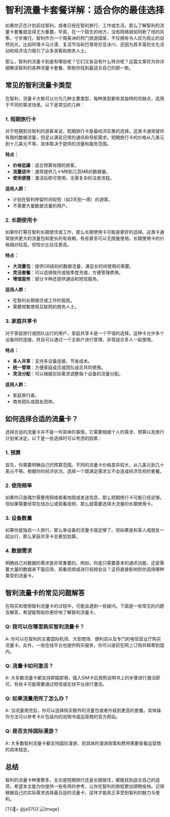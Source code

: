 # 智利流量卡套餐详解：适合你的最佳选择

如果你正在计划前往智利，或者已经在智利旅行、工作或生活，那么了解智利的流量卡套餐就显得尤为重要。毕竟，在一个陌生的地方，没有网络就如同断了线的风筝，寸步难行。智利作为一个南美洲的热门旅游国家，不仅拥有令人叹为观止的自然风光，比如阿塔卡马沙漠、复活节岛和巴塔哥尼亚冰川，还因为其丰富的文化活动和经济活力吸引了众多游客和商务人士。

那么，智利的流量卡到底有哪些呢？它们又各自有什么特点呢？这篇文章将为你详细解读智利的各种流量卡套餐，帮助你找到最适合自己的那一款。

## 常见的智利流量卡类型

在智利，流量卡大致可以分为几种主要类型，每种类型都有其独特的优缺点，适用于不同的需求场景。以下是常见的几种：

### 1. 短期旅行卡

对于短期到访智利的游客来说，短期旅行卡是最经济实惠的选择。这类卡通常提供有限的数据流量，但足以满足日常的通讯和导航需求。短期旅行卡的价格从几美元到十几美元不等，具体取决于提供的流量和服务范围。

**特点：**
- **价格低廉**：适合预算有限的旅客。
- **流量适中**：通常提供几十MB到几百MB的数据量。
- **使用便捷**：激活后即可使用，无需复杂的注册流程。

**适用人群：**
- 计划在智利停留时间较短（如3天到一周）的游客。
- 不需要大量数据流量的用户。

### 2. 长期使用卡

如果你打算在智利长期居住或工作，那么长期使用卡可能是更好的选择。这类卡通常提供更大的流量包和更长的有效期，有些甚至可以无限量使用。长期使用卡的价格相对较高，但性价比往往更高。

**特点：**
- **大流量包**：提供GB级别的数据流量，满足长时间使用的需要。
- **灵活套餐**：可以选择按月或按季度充值，方便管理费用。
- **增值服务**：部分卡种还提供通话和短信服务。

**适用人群：**
- 在智利长期居住或工作的居民。
- 需要频繁使用互联网的商务人士。

### 3. 家庭共享卡

对于家庭旅行或团队出行的用户，家庭共享卡是一个不错的选择。这种卡允许多个设备同时连接，并且可以通过一个主账户进行管理，非常适合多人一起使用。

**特点：**
- **多人共享**：支持多设备连接，节省成本。
- **统一管理**：方便家庭成员或团队成员共同使用。
- **灵活分配**：可以根据实际需求调整每个设备的流量分配。

**适用人群：**
- 家庭旅行者。
- 商务团队或朋友团体。

## 如何选择合适的流量卡？

选择合适的流量卡并不是一件简单的事情，它需要根据个人的需求、预算以及旅行计划来决定。以下是一些选择时可以考虑的因素：

### 1. 预算

首先，你需要明确自己的预算范围。不同的流量卡价格差异较大，从几美元到几十美元不等。根据你的经济状况，选择一个既满足需求又不会造成经济负担的套餐。

### 2. 使用频率

如果你只是偶尔需要用网络查看地图或发送信息，那么短期旅行卡可能已经足够。但如果需要经常在线办公或观看视频，那么就需要选择大流量的长期使用卡。

### 3. 设备数量

如果你是独自一人旅行，那么单设备的流量卡就足够了。但如果是和家人或朋友一起出行，那么家庭共享卡会更加划算。

### 4. 数据需求

明确自己对数据的需求是非常重要的。例如，你是只需要基本的通讯功能，还是需要大量的数据来下载应用、观看视频或进行视频会议？这将直接影响到你选择哪种类型的流量卡。

## 智利流量卡的常见问题解答

在购买和使用智利流量卡的过程中，可能会遇到一些疑问。下面是一些常见的问题及解答，希望能帮助你更好地了解智利流量卡。

### Q: 我可以在哪里购买智利流量卡？
A: 你可以在智利的主要国际机场、大型商场、便利店以及专门的电信营业厅购买流量卡。此外，一些在线平台也提供购买服务，你可以提前在网上订购并邮寄到国内。

### Q: 流量卡如何激活？
A: 大多数流量卡都支持即插即用，插入SIM卡后按照说明书上的步骤进行激活即可。有些卡可能需要通过短信或在线平台进行激活。

### Q: 如果流量用完了怎么办？
A: 当流量用完后，你可以选择购买额外的流量包或者升级到更高的套餐。具体操作方法可以参考卡片包装内的说明书或运营商的官方网站。

### Q: 是否支持国际漫游？
A: 大多数智利流量卡都支持国际漫游，但具体的漫游政策和费用需要查看运营商的具体规定。

## 总结

智利的流量卡种类繁多，无论是短期旅行还是长期居住，都能找到适合自己的选项。希望本文能为你提供一些有用的参考，让你在智利的旅程更加顺畅愉快。记得根据自己的实际需求选择最合适的流量卡，这样才能真正享受到智利的魅力与便利。

[TG💪+ @jx0703 ![Image](https://github.com/user-attachments/assets/dbca1d08-cadb-493c-b0ec-ad6f7a83f270)]